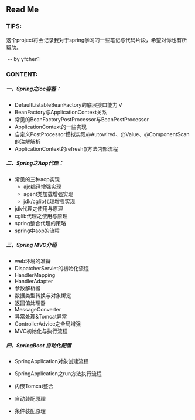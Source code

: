 ## Read Me

### TIPS:

​	这个project将会记录我对于spring学习的一些笔记与代码片段，希望对你也有所帮助。

​									-- by yfchen1

### CONTENT:

##### 一、Spring之Ioc容器：

- DefaultListableBeanFactory的底层接口能力 √
- BeanFactory与ApplicationContext关系
- 常见的BeanFactoryPostProcessor与BeanPostProcessor
- ApplicationContext的一些实现
- 自定义PostProcessor模拟实现@Autowired、@Value、@ComponentScan的注解解析
- ApplicationContext的refresh()方法内部流程

##### 二、Spring之Aop代理：

- 常见的三种aop实现
  - ajc编译增强实现
  - agent类加载增强实现
  - jdk/cglib代理增强实现
- jdk代理之使用与原理
- cglib代理之使用与原理
- spring整合代理的策略
- spring中aop的流程

##### 三、Spring MVC介绍

- web环境的准备
- DispatcherServlet的初始化流程
- HandlerMapping
- HandlerAdapter
- 参数解析器
- 数据类型转换与对象绑定
- 返回值处理器
- MessageConverter
- 异常处理&Tomcat异常
- ControllerAdvice之全局增强
- MVC初始化与执行流程

##### 四、SpringBoot 自动化配置

- SpringApplication对象创建流程

- SpringApplication之run方法执行流程

- 内嵌Tomcat整合

- 自动装配原理

- 条件装配原理

  
